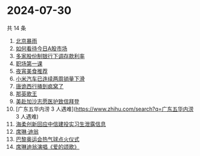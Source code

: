 # 2024-07-30

共 14 条

<!-- BEGIN ZHIHUSEARCH -->
<!-- 最后更新时间 Tue Jul 30 2024 10:34:46 GMT+0800 (China Standard Time) -->
1. [北京暴雨](https://www.zhihu.com/search?q=北京暴雨)
1. [如何看待今日A股市场](https://www.zhihu.com/search?q=如何看待今日A股市场)
1. [多家股份制银行下调存款利率](https://www.zhihu.com/search?q=多家股份制银行下调存款利率)
1. [职场第一课](https://www.zhihu.com/search?q=职场第一课)
1. [夜宵美食推荐](https://www.zhihu.com/search?q=夜宵美食推荐)
1. [小米汽车已连续两周销量下滑](https://www.zhihu.com/search?q=小米汽车已连续两周销量下滑)
1. [唐诡西行捅到疯窝了](https://www.zhihu.com/search?q=唐诡西行捅到疯窝了)
1. [那英歌王](https://www.zhihu.com/search?q=那英歌王)
1. [美赴加沙志愿医护致信拜登](https://www.zhihu.com/search?q=美赴加沙志愿医护致信拜登)
1. [广东五华内涝 3 人遇难](https://www.zhihu.com/search?q=广东五华内涝 3 人遇难)
1. [海柔创新回应中信建投实习生泄露信息](https://www.zhihu.com/search?q=海柔创新回应中信建投实习生泄露信息)
1. [席琳·迪翁](https://www.zhihu.com/search?q=席琳·迪翁)
1. [巴黎奥运会热气球点火仪式](https://www.zhihu.com/search?q=巴黎奥运会热气球点火仪式)
1. [席琳迪翁演唱《爱的颂歌》](https://www.zhihu.com/search?q=席琳迪翁演唱《爱的颂歌》)
<!-- END ZHIHUSEARCH -->
